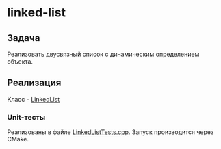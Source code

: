 # linked-list

## Задача
Реализовать двусвязный список с динамическим определением объекта.

## Реализация
Класс - [LinkedList](src/linked-list/LinkedList.h)

### Unit-тесты
Реализованы в файле [LinkedListTests.cpp](tests/linked-list-tests/LinkedListTests.cpp).
Запуск производится через CMake.

